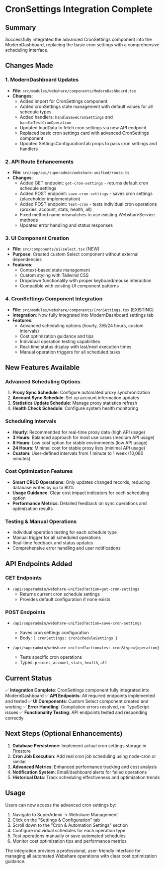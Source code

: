 # CronSettings Integration Complete

## Summary
Successfully integrated the advanced CronSettings component into the ModernDashboard, replacing the basic cron settings with a comprehensive scheduling interface.

## Changes Made

### 1. ModernDashboard Updates
- **File**: `src/modules/webshare/components/ModernDashboard.tsx`
- **Changes**:
  - Added import for CronSettings component
  - Added cronSettings state management with default values for all schedule types
  - Added handlers: `handleSaveCronSettings` and `handleTestCronOperation`
  - Updated loadData to fetch cron settings via new API endpoint
  - Replaced basic cron settings card with advanced CronSettings component
  - Updated SettingsConfigurationTab props to pass cron settings and handlers

### 2. API Route Enhancements
- **File**: `src/app/api/superadmin/webshare-unified/route.ts`
- **Changes**:
  - Added GET endpoint: `get-cron-settings` - returns default cron schedule settings
  - Added POST endpoint: `save-cron-settings` - saves cron settings (placeholder implementation)
  - Added POST endpoint: `test-cron` - tests individual cron operations (proxies, account, stats, health, all)
  - Fixed method name mismatches to use existing WebshareService methods
  - Updated error handling and status responses

### 3. UI Component Creation
- **File**: `src/components/ui/select.tsx` (NEW)
- **Purpose**: Created custom Select component without external dependencies
- **Features**:
  - Context-based state management
  - Custom styling with Tailwind CSS
  - Dropdown functionality with proper keyboard/mouse interaction
  - Compatible with existing UI component patterns

### 4. CronSettings Component Integration
- **File**: `src/modules/webshare/components/CronSettings.tsx` (EXISTING)
- **Integration**: Now fully integrated into ModernDashboard settings tab
- **Features**:
  - Advanced scheduling options (hourly, 3/6/24 hours, custom intervals)
  - Cost optimization guidance and tips
  - Individual operation testing capabilities
  - Real-time status display with last/next execution times
  - Manual operation triggers for all scheduled tasks

## New Features Available

### Advanced Scheduling Options
1. **Proxy Sync Schedule**: Configure automated proxy synchronization
2. **Account Sync Schedule**: Set up account information updates
3. **Statistics Update Schedule**: Manage proxy statistics refresh
4. **Health Check Schedule**: Configure system health monitoring

### Scheduling Intervals
- **Hourly**: Recommended for real-time proxy data (high API usage)
- **3 Hours**: Balanced approach for most use cases (medium API usage)
- **6 Hours**: Low cost option for stable environments (low API usage)
- **24 Hours**: Minimal cost for stable proxy lists (minimal API usage)
- **Custom**: User-defined intervals from 1 minute to 1 week (10,080 minutes)

### Cost Optimization Features
- **Smart CRUD Operations**: Only updates changed records, reducing database writes by up to 80%
- **Usage Guidance**: Clear cost impact indicators for each scheduling option
- **Performance Metrics**: Detailed feedback on sync operations and optimization results

### Testing & Manual Operations
- Individual operation testing for each schedule type
- Manual trigger for all scheduled operations
- Real-time feedback and status updates
- Comprehensive error handling and user notifications

## API Endpoints Added

### GET Endpoints
- `/api/superadmin/webshare-unified?action=get-cron-settings`
  - Returns current cron schedule settings
  - Provides default configuration if none exists

### POST Endpoints
- `/api/superadmin/webshare-unified?action=save-cron-settings`
  - Saves cron settings configuration
  - Body: `{ cronSettings: CronScheduleSettings }`

- `/api/superadmin/webshare-unified?action=test-cron&type={operation}`
  - Tests specific cron operations
  - Types: `proxies`, `account`, `stats`, `health`, `all`

## Current Status
✅ **Integration Complete**: CronSettings component fully integrated into ModernDashboard
✅ **API Endpoints**: All required endpoints implemented and tested
✅ **UI Components**: Custom Select component created and working
✅ **Error Handling**: Compilation errors resolved, no TypeScript issues
✅ **Functionality Testing**: API endpoints tested and responding correctly

## Next Steps (Optional Enhancements)
1. **Database Persistence**: Implement actual cron settings storage in Firestore
2. **Cron Job Execution**: Add real cron job scheduling using node-cron or similar
3. **Advanced Metrics**: Enhanced performance tracking and cost analysis
4. **Notification System**: Email/dashboard alerts for failed operations
5. **Historical Data**: Track scheduling effectiveness and optimization trends

## Usage
Users can now access the advanced cron settings by:
1. Navigate to SuperAdmin → Webshare Management
2. Click on the "Settings & Configuration" tab
3. Scroll down to the "Cron & Automation Settings" section
4. Configure individual schedules for each operation type
5. Test operations manually or save automated schedules
6. Monitor cost optimization tips and performance metrics

The integration provides a professional, user-friendly interface for managing all automated Webshare operations with clear cost optimization guidance.
